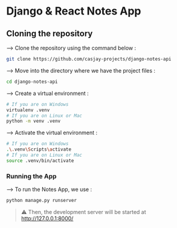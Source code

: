 # Django & React Notes App

## Cloning the repository

--> Clone the repository using the command below :

```bash
git clone https://github.com/casjay-projects/django-notes-api

```

--> Move into the directory where we have the project files :

```bash
cd django-notes-api

```

--> Create a virtual environment :

```bash
# If you are on Windows
virtualenv .venv
# If you are on Linux or Mac
python -m venv .venv
```

--> Activate the virtual environment :

```bash
# If you are on Windows
.\.venv\Scripts\activate
# If you are on Linux or Mac
source .venv/bin/activate
```


### Running the App

--> To run the Notes App, we use :

```bash
python manage.py runserver
```

> ⚠ Then, the development server will be started at <http://127.0.0.1:8000/>
